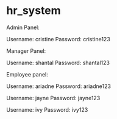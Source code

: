 # hr_system

Admin Panel:

Username: cristine
Password: cristine123

Manager Panel: 

Username: shantal
Password: shantal123

Employee panel:

Username: ariadne
Password: ariadne123

Username: jayne
Password: jayne123

Username: ivy 
Password: ivy123
